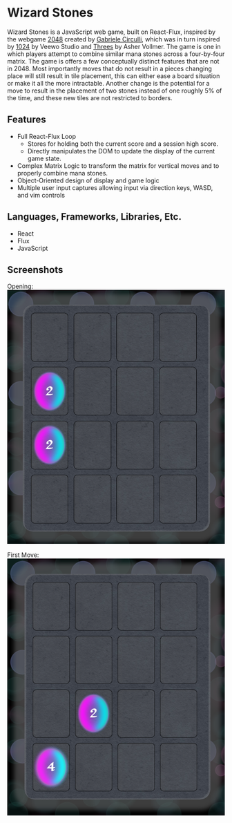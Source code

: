 # Wizard Stones

Wizard Stones is a JavaScript web game, built on React-Flux, inspired by the webgame [2048](http://2048game.com/) created by [Gabriele Circulli](http://gabrielecirulli.com/), which was in turn inspired by [1024](https://itunes.apple.com/us/app/1024!/id823499224) by Veewo Studio and [Threes](http://asherv.com/threes/) by Asher Vollmer.  The game is one in which players attempt to combine similar mana stones across a four-by-four matrix.  The game is offers a few conceptually distinct features that are not in 2048.  Most importantly moves that do not result in a pieces changing place will still result in tile placement, this can either ease a board situation or make it all the more intractable.  Another change is the potential for a move to result in the placement of two stones instead of one roughly 5% of the time, and these new tiles are not restricted to borders.

[Play Here]: http://keldonia.github.io/Wizard-Stones/

## Features

* Full React-Flux Loop
  * Stores for holding both the current score and a session high score.
  * Directly manipulates the DOM to update the display of the current game state.
* Complex Matrix Logic to transform the matrix for vertical moves and to properly combine mana stones.
* Object-Oriented design of display and game logic
* Multiple user input captures allowing input via direction keys, WASD, and vim controls


## Languages, Frameworks, Libraries, Etc.

* React
* Flux
* JavaScript

## Screenshots

Opening:
![Opening](./screenshots/game_start.png)

First Move:
![First Move](./screenshots/first_move_down.png)
